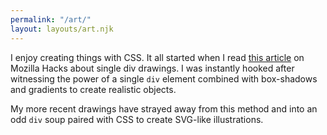 ```yaml
---
permalink: "/art/"
layout: layouts/art.njk
---
```


I enjoy creating things with CSS. It all started when I read [this article](https://hacks.mozilla.org/2014/09/single-div-drawings-with-css/) on Mozilla Hacks about single div drawings. I was instantly hooked after witnessing the power of a single `div` element combined with box-shadows and gradients to create realistic objects. 

My more recent drawings have strayed away from this method and into an odd `div` soup paired with CSS to create SVG-like illustrations.